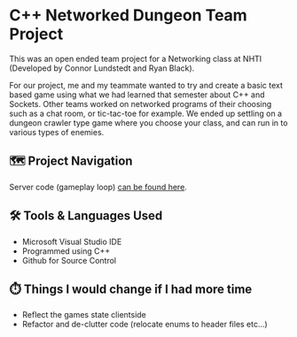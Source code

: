 # C++ Networked Dungeon Team Project

This was an open ended team project for a Networking class at NHTI (Developed by Connor Lundstedt and Ryan Black). 

For our project, me and my teammate wanted to try and create a basic text based game using what we had learned that semester about C++ and Sockets. Other teams worked on networked programs of their choosing such as a chat room, or tic-tac-toe for example. We ended up settling on a dungeon crawler type game where you choose your class, and can run in to various types of enemies.

## 	:world_map: Project Navigation

Server code (gameplay loop) [can be found here](https://github.com/clundstedt225/CppNetworkedDungeon/blob/main/Lundstedt_Black_Sockets/UDP/serverOutline/Source.cpp).

## 	:hammer_and_wrench: Tools & Languages Used
- Microsoft Visual Studio IDE
- Programmed using C++
- Github for Source Control

##	:stopwatch: Things I would change if I had more time
- Reflect the games state clientside
- Refactor and de-clutter code (relocate enums to header files etc...)
